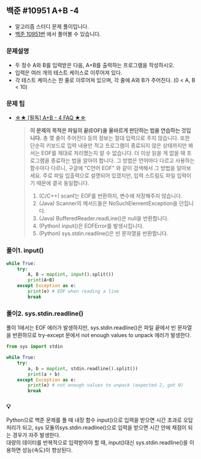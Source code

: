 ## 백준 #10951 A+B -4

- 알고리즘 스터디 문제 풀이입니다.
- [백준 10951번](https://www.acmicpc.net/problem/10951) 에서 풀어볼 수 있습니다.

### 문제설명

- 두 정수 A와 B를 입력받은 다음, A+B를 출력하는 프로그램을 작성하시오.
- 입력은 여러 개의 테스트 케이스로 이루어져 있다.
- 각 테스트 케이스는 한 줄로 이루어져 있으며, 각 줄에 A와 B가 주어진다. (0 < A, B < 10)

### 문제 팁

- [☆★ [필독] A+B - 4 FAQ ★☆](https://www.acmicpc.net/board/view/39199)

  > **이 문제의 목적은 파일의 끝(EOF)을 올바르게 판단하는 법을 연습하는 것입니다.**
  > 총 몇 줄이 주어진다 등의 정보는 절대 입력으로 주지 않습니다.
  > 또한 단순히 키보드로 입력 내용만 적고 프로그램이 종료되지 않은 상태까지만 봐서는 EOF를 제대로 처리했는지 알 수 없습니다. 더 이상 읽을 게 없을 때 프로그램을 종료하는 법을 알아야 합니다.
  > 그 방법은 언어마다 다르고 사용하는 함수마다 다르니, 구글에 "C언어 EOF" 와 같이 검색해서 그 방법을 알아보세요. 주로 파일 입출력으로 설명되어 있겠지만, 입력 스트림도 파일 입력이기 때문에 결국 동일합니다.
  >
  > 1. (C/C++) scanf는 EOF를 반환하지, 변수에 저장해주지 않습니다.
  > 1. (Java) Scanner의 메서드들은 NoSuchElementException을 던집니다.
  > 1. (Java) BufferedReader.readLine()은 null을 반환합니다.
  > 1. (Python) input()은 EOFError를 발생시킵니다.
  > 1. (Python) sys.stdin.readline()은 빈 문자열을 반환합니다.

### 풀이1. input()

```python
while True:
    try:
        A, B = map(int, input().split())
        print(A+B)
    except Exception as e:
        print(e) # EOF when reading a line
        break
```

### 풀이2. sys.stdin.readline()

풀이 1에서는 EOF 에러가 발생하지만, sys.stdin.readline()은 파일 끝에서 빈 문자열을 반환하므로 try-except 문에서 not enough values to unpack 에러가 발생한다.

```python
from sys import stdin

while True:
    try:
        a, b = map(int, stdin.readline().split())
        print(a + b)
    except Exception as e:
        print(e) # not enough values to unpack (expected 2, got 0)
        break
```

### 💡

Python으로 백준 문제를 풀 때 내장 함수 input()으로 입력을 받으면 시간 초과로 오답처리가 되고, sys 모듈의sys.stdin.readline()으로 입력을 받으면 시간 안에 채점이 되는 경우가 자주 발생한다.  
대량의 데이터를 반복적으로 입력받아야 할 때, input()대신 sys.stdin.readline()을 이용하면 성능(속도)이 향상된다.
